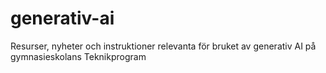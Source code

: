 # generativ-ai
Resurser, nyheter och instruktioner relevanta för bruket av generativ AI på gymnasieskolans Teknikprogram
